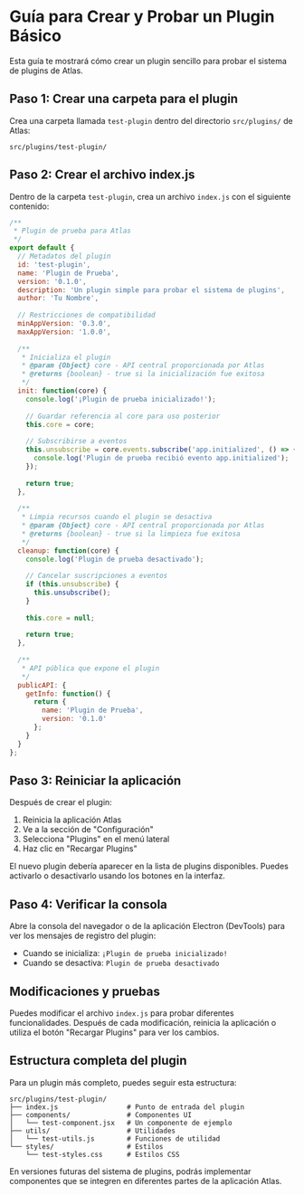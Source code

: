 # Guía para Crear y Probar un Plugin Básico

Esta guía te mostrará cómo crear un plugin sencillo para probar el sistema de plugins de Atlas.

## Paso 1: Crear una carpeta para el plugin

Crea una carpeta llamada `test-plugin` dentro del directorio `src/plugins/` de Atlas:

```
src/plugins/test-plugin/
```

## Paso 2: Crear el archivo index.js

Dentro de la carpeta `test-plugin`, crea un archivo `index.js` con el siguiente contenido:

```javascript
/**
 * Plugin de prueba para Atlas
 */
export default {
  // Metadatos del plugin
  id: 'test-plugin',
  name: 'Plugin de Prueba',
  version: '0.1.0',
  description: 'Un plugin simple para probar el sistema de plugins',
  author: 'Tu Nombre',
  
  // Restricciones de compatibilidad
  minAppVersion: '0.3.0',
  maxAppVersion: '1.0.0',
  
  /**
   * Inicializa el plugin
   * @param {Object} core - API central proporcionada por Atlas
   * @returns {boolean} - true si la inicialización fue exitosa
   */
  init: function(core) {
    console.log('¡Plugin de prueba inicializado!');
    
    // Guardar referencia al core para uso posterior
    this.core = core;
    
    // Subscribirse a eventos
    this.unsubscribe = core.events.subscribe('app.initialized', () => {
      console.log('Plugin de prueba recibió evento app.initialized');
    });
    
    return true;
  },
  
  /**
   * Limpia recursos cuando el plugin se desactiva
   * @param {Object} core - API central proporcionada por Atlas
   * @returns {boolean} - true si la limpieza fue exitosa
   */
  cleanup: function(core) {
    console.log('Plugin de prueba desactivado');
    
    // Cancelar suscripciones a eventos
    if (this.unsubscribe) {
      this.unsubscribe();
    }
    
    this.core = null;
    
    return true;
  },
  
  /**
   * API pública que expone el plugin
   */
  publicAPI: {
    getInfo: function() {
      return {
        name: 'Plugin de Prueba',
        version: '0.1.0'
      };
    }
  }
};
```

## Paso 3: Reiniciar la aplicación

Después de crear el plugin:

1. Reinicia la aplicación Atlas
2. Ve a la sección de "Configuración"
3. Selecciona "Plugins" en el menú lateral
4. Haz clic en "Recargar Plugins"

El nuevo plugin debería aparecer en la lista de plugins disponibles. Puedes activarlo o desactivarlo usando los botones en la interfaz.

## Paso 4: Verificar la consola

Abre la consola del navegador o de la aplicación Electron (DevTools) para ver los mensajes de registro del plugin:

- Cuando se inicializa: `¡Plugin de prueba inicializado!`
- Cuando se desactiva: `Plugin de prueba desactivado`

## Modificaciones y pruebas

Puedes modificar el archivo `index.js` para probar diferentes funcionalidades. Después de cada modificación, reinicia la aplicación o utiliza el botón "Recargar Plugins" para ver los cambios.

## Estructura completa del plugin

Para un plugin más completo, puedes seguir esta estructura:

```
src/plugins/test-plugin/
├── index.js                 # Punto de entrada del plugin
├── components/              # Componentes UI 
│   └── test-component.jsx   # Un componente de ejemplo
├── utils/                   # Utilidades
│   └── test-utils.js        # Funciones de utilidad
└── styles/                  # Estilos
    └── test-styles.css      # Estilos CSS
```

En versiones futuras del sistema de plugins, podrás implementar componentes que se integren en diferentes partes de la aplicación Atlas.